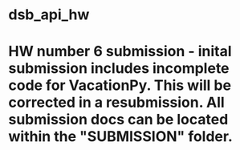# dsb_api_hw
# HW number 6 submission - inital submission includes incomplete code for VacationPy. This will be corrected in a resubmission. All submission docs can be located within the "SUBMISSION" folder. 